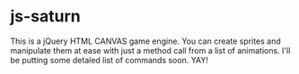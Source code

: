 # js-saturn
This is a jQuery HTML CANVAS game engine. You can create sprites and manipulate them at ease with just a method call from a list of animations. I'll be putting some detaled list of commands soon. YAY!
